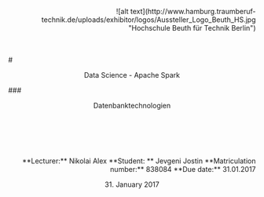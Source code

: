 <p style="text-align: right;">![alt text](http://www.hamburg.traumberuf-technik.de/uploads/exhibitor/logos/Aussteller_Logo_Beuth_HS.jpg "Hochschule Beuth für Technik Berlin")</p>

</br>
</br>
# <p style="text-align: center;"> Data Science - Apache Spark </p>
###  <p style="text-align: center;"> Datenbanktechnologien</p>
</br>
</br>
</br>
</br>
<p style="text-align: right;">
**Lecturer:** Nikolai Alex
**Student: ** Jevgeni Jostin
**Matriculation number:** 838084
**Due date:** 31.01.2017
</p>
<p style="text-align: center;">31. January 2017</p>